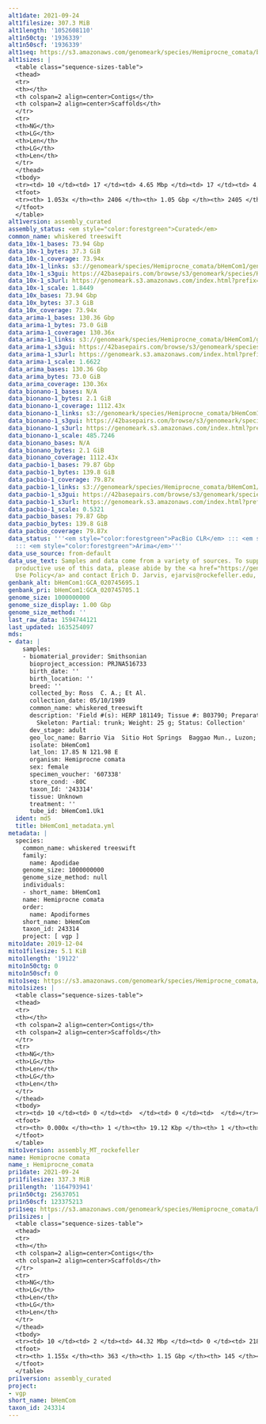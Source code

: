 ```yaml
---
alt1date: 2021-09-24
alt1filesize: 307.3 MiB
alt1length: '1052608110'
alt1n50ctg: '1936339'
alt1n50scf: '1936339'
alt1seq: https://s3.amazonaws.com/genomeark/species/Hemiprocne_comata/bHemCom1/assembly_curated/bHemCom1.alt.cur.20210924.fasta.gz
alt1sizes: |
  <table class="sequence-sizes-table">
  <thead>
  <tr>
  <th></th>
  <th colspan=2 align=center>Contigs</th>
  <th colspan=2 align=center>Scaffolds</th>
  </tr>
  <tr>
  <th>NG</th>
  <th>LG</th>
  <th>Len</th>
  <th>LG</th>
  <th>Len</th>
  </tr>
  </thead>
  <tbody>
  <tr><td> 10 </td><td> 17 </td><td> 4.65 Mbp </td><td> 17 </td><td> 4.65 Mbp </td></tr><tr><td> 20 </td><td> 41 </td><td> 3.69 Mbp </td><td> 41 </td><td> 3.69 Mbp </td></tr><tr><td> 30 </td><td> 72 </td><td> 2.98 Mbp </td><td> 72 </td><td> 2.98 Mbp </td></tr><tr><td> 40 </td><td> 108 </td><td> 2.51 Mbp </td><td> 108 </td><td> 2.51 Mbp </td></tr><tr style="background-color:#cccccc;"><td> 50 </td><td> 154 </td><td> 1.94 Mbp </td><td> 154 </td><td> 1.94 Mbp </td></tr><tr><td> 60 </td><td> 213 </td><td> 1.50 Mbp </td><td> 213 </td><td> 1.50 Mbp </td></tr><tr><td> 70 </td><td> 289 </td><td> 1.17 Mbp </td><td> 289 </td><td> 1.17 Mbp </td></tr><tr><td> 80 </td><td> 388 </td><td> 0.87 Mbp </td><td> 388 </td><td> 0.87 Mbp </td></tr><tr><td> 90 </td><td> 546 </td><td> 474.16 Kbp </td><td> 546 </td><td> 474.16 Kbp </td></tr><tr><td> 100 </td><td> 959 </td><td> 98.59 Kbp </td><td> 959 </td><td> 98.59 Kbp </td></tr></tbody>
  <tfoot>
  <tr><th> 1.053x </th><th> 2406 </th><th> 1.05 Gbp </th><th> 2405 </th><th> 1.05 Gbp </th></tr>
  </tfoot>
  </table>
alt1version: assembly_curated
assembly_status: <em style="color:forestgreen">Curated</em>
common_name: whiskered treeswift
data_10x-1_bases: 73.94 Gbp
data_10x-1_bytes: 37.3 GiB
data_10x-1_coverage: 73.94x
data_10x-1_links: s3://genomeark/species/Hemiprocne_comata/bHemCom1/genomic_data/10x/<br>
data_10x-1_s3gui: https://42basepairs.com/browse/s3/genomeark/species/Hemiprocne_comata/bHemCom1/genomic_data/10x/
data_10x-1_s3url: https://genomeark.s3.amazonaws.com/index.html?prefix=species/Hemiprocne_comata/bHemCom1/genomic_data/10x/
data_10x-1_scale: 1.8449
data_10x_bases: 73.94 Gbp
data_10x_bytes: 37.3 GiB
data_10x_coverage: 73.94x
data_arima-1_bases: 130.36 Gbp
data_arima-1_bytes: 73.0 GiB
data_arima-1_coverage: 130.36x
data_arima-1_links: s3://genomeark/species/Hemiprocne_comata/bHemCom1/genomic_data/arima/<br>
data_arima-1_s3gui: https://42basepairs.com/browse/s3/genomeark/species/Hemiprocne_comata/bHemCom1/genomic_data/arima/
data_arima-1_s3url: https://genomeark.s3.amazonaws.com/index.html?prefix=species/Hemiprocne_comata/bHemCom1/genomic_data/arima/
data_arima-1_scale: 1.6622
data_arima_bases: 130.36 Gbp
data_arima_bytes: 73.0 GiB
data_arima_coverage: 130.36x
data_bionano-1_bases: N/A
data_bionano-1_bytes: 2.1 GiB
data_bionano-1_coverage: 1112.43x
data_bionano-1_links: s3://genomeark/species/Hemiprocne_comata/bHemCom1/genomic_data/bionano/<br>
data_bionano-1_s3gui: https://42basepairs.com/browse/s3/genomeark/species/Hemiprocne_comata/bHemCom1/genomic_data/bionano/
data_bionano-1_s3url: https://genomeark.s3.amazonaws.com/index.html?prefix=species/Hemiprocne_comata/bHemCom1/genomic_data/bionano/
data_bionano-1_scale: 485.7246
data_bionano_bases: N/A
data_bionano_bytes: 2.1 GiB
data_bionano_coverage: 1112.43x
data_pacbio-1_bases: 79.87 Gbp
data_pacbio-1_bytes: 139.8 GiB
data_pacbio-1_coverage: 79.87x
data_pacbio-1_links: s3://genomeark/species/Hemiprocne_comata/bHemCom1/genomic_data/pacbio/<br>
data_pacbio-1_s3gui: https://42basepairs.com/browse/s3/genomeark/species/Hemiprocne_comata/bHemCom1/genomic_data/pacbio/
data_pacbio-1_s3url: https://genomeark.s3.amazonaws.com/index.html?prefix=species/Hemiprocne_comata/bHemCom1/genomic_data/pacbio/
data_pacbio-1_scale: 0.5321
data_pacbio_bases: 79.87 Gbp
data_pacbio_bytes: 139.8 GiB
data_pacbio_coverage: 79.87x
data_status: '''<em style="color:forestgreen">PacBio CLR</em> ::: <em style="color:forestgreen">10x</em>
  ::: <em style="color:forestgreen">Arima</em>'''
data_use_source: from-default
data_use_text: Samples and data come from a variety of sources. To support fair and
  productive use of this data, please abide by the <a href="https://genome10k.soe.ucsc.edu/data-use-policies/">Data
  Use Policy</a> and contact Erich D. Jarvis, ejarvis@rockefeller.edu, with any questions.
genbank_alt: bHemCom1:GCA_020745695.1
genbank_pri: bHemCom1:GCA_020745705.1
genome_size: 1000000000
genome_size_display: 1.00 Gbp
genome_size_method: ''
last_raw_data: 1594744121
last_updated: 1635254097
mds:
- data: |
    samples:
    - biomaterial_provider: Smithsonian
      bioproject_accession: PRJNA516733
      birth_date: ''
      birth_location: ''
      breed: ''
      collected_by: Ross  C. A.; Et Al.
      collection_date: 05/10/1989
      common_name: whiskered_treeswift
      description: 'Field #(s): HERP 181149; Tissue #: B03790; Preparation: Skin: Whole;
        Skeleton: Partial: trunk; Weight: 25 g; Status: Collection'
      dev_stage: adult
      geo_loc_name: Barrio Via  Sitio Hot Springs  Baggao Mun., Luzon; Cagayan, Philippines
      isolate: bHemCom1
      lat_lon: 17.85 N 121.98 E
      organism: Hemiprocne comata
      sex: female
      specimen_voucher: '607338'
      store_cond: -80C
      taxon_Id: '243314'
      tissue: Unknown
      treatment: ''
      tube_id: bHemCom1.Uk1
  ident: md5
  title: bHemCom1_metadata.yml
metadata: |
  species:
    common_name: whiskered treeswift
    family:
      name: Apodidae
    genome_size: 1000000000
    genome_size_method: null
    individuals:
    - short_name: bHemCom1
    name: Hemiprocne comata
    order:
      name: Apodiformes
    short_name: bHemCom
    taxon_id: 243314
    project: [ vgp ]
mito1date: 2019-12-04
mito1filesize: 5.1 KiB
mito1length: '19122'
mito1n50ctg: 0
mito1n50scf: 0
mito1seq: https://s3.amazonaws.com/genomeark/species/Hemiprocne_comata/bHemCom1/assembly_MT_rockefeller/bHemCom1.MT.20191204.fasta.gz
mito1sizes: |
  <table class="sequence-sizes-table">
  <thead>
  <tr>
  <th></th>
  <th colspan=2 align=center>Contigs</th>
  <th colspan=2 align=center>Scaffolds</th>
  </tr>
  <tr>
  <th>NG</th>
  <th>LG</th>
  <th>Len</th>
  <th>LG</th>
  <th>Len</th>
  </tr>
  </thead>
  <tbody>
  <tr><td> 10 </td><td> 0 </td><td>  </td><td> 0 </td><td>  </td></tr><tr><td> 20 </td><td> 0 </td><td>  </td><td> 0 </td><td>  </td></tr><tr><td> 30 </td><td> 0 </td><td>  </td><td> 0 </td><td>  </td></tr><tr><td> 40 </td><td> 0 </td><td>  </td><td> 0 </td><td>  </td></tr><tr style="background-color:#cccccc;"><td> 50 </td><td> 0 </td><td style="background-color:#ff8888;">  </td><td> 0 </td><td style="background-color:#ff8888;">  </td></tr><tr><td> 60 </td><td> 0 </td><td>  </td><td> 0 </td><td>  </td></tr><tr><td> 70 </td><td> 0 </td><td>  </td><td> 0 </td><td>  </td></tr><tr><td> 80 </td><td> 0 </td><td>  </td><td> 0 </td><td>  </td></tr><tr><td> 90 </td><td> 0 </td><td>  </td><td> 0 </td><td>  </td></tr><tr><td> 100 </td><td> 0 </td><td>  </td><td> 0 </td><td>  </td></tr></tbody>
  <tfoot>
  <tr><th> 0.000x </th><th> 1 </th><th> 19.12 Kbp </th><th> 1 </th><th> 19.12 Kbp </th></tr>
  </tfoot>
  </table>
mito1version: assembly_MT_rockefeller
name: Hemiprocne comata
name_: Hemiprocne_comata
pri1date: 2021-09-24
pri1filesize: 337.3 MiB
pri1length: '1164793941'
pri1n50ctg: 25637051
pri1n50scf: 123375213
pri1seq: https://s3.amazonaws.com/genomeark/species/Hemiprocne_comata/bHemCom1/assembly_curated/bHemCom1.pri.cur.20210924.fasta.gz
pri1sizes: |
  <table class="sequence-sizes-table">
  <thead>
  <tr>
  <th></th>
  <th colspan=2 align=center>Contigs</th>
  <th colspan=2 align=center>Scaffolds</th>
  </tr>
  <tr>
  <th>NG</th>
  <th>LG</th>
  <th>Len</th>
  <th>LG</th>
  <th>Len</th>
  </tr>
  </thead>
  <tbody>
  <tr><td> 10 </td><td> 2 </td><td> 44.32 Mbp </td><td> 0 </td><td> 218.41 Mbp </td></tr><tr><td> 20 </td><td> 4 </td><td> 38.87 Mbp </td><td> 0 </td><td> 218.41 Mbp </td></tr><tr><td> 30 </td><td> 7 </td><td> 35.24 Mbp </td><td> 1 </td><td> 165.99 Mbp </td></tr><tr><td> 40 </td><td> 10 </td><td> 30.02 Mbp </td><td> 2 </td><td> 123.38 Mbp </td></tr><tr style="background-color:#cccccc;"><td> 50 </td><td> 13 </td><td style="background-color:#88ff88;"> 25.64 Mbp </td><td> 2 </td><td style="background-color:#88ff88;"> 123.38 Mbp </td></tr><tr><td> 60 </td><td> 18 </td><td> 20.23 Mbp </td><td> 4 </td><td> 81.50 Mbp </td></tr><tr><td> 70 </td><td> 23 </td><td> 17.86 Mbp </td><td> 5 </td><td> 69.46 Mbp </td></tr><tr><td> 80 </td><td> 29 </td><td> 13.81 Mbp </td><td> 7 </td><td> 39.03 Mbp </td></tr><tr><td> 90 </td><td> 39 </td><td> 8.65 Mbp </td><td> 10 </td><td> 23.49 Mbp </td></tr><tr><td> 100 </td><td> 54 </td><td> 4.40 Mbp </td><td> 14 </td><td> 20.00 Mbp </td></tr></tbody>
  <tfoot>
  <tr><th> 1.155x </th><th> 363 </th><th> 1.15 Gbp </th><th> 145 </th><th> 1.16 Gbp </th></tr>
  </tfoot>
  </table>
pri1version: assembly_curated
project:
- vgp
short_name: bHemCom
taxon_id: 243314
---
```

